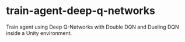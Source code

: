# train-agent-deep-q-networks
Train agent using Deep Q-Networks with Double DQN and Dueling DQN inside a Unity environment.
